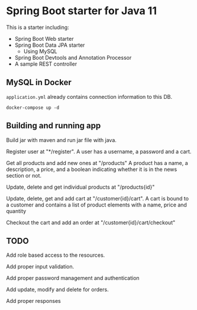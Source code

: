# Spring Boot starter for Java 11
This is a starter including:
* Spring Boot Web starter
* Spring Boot Data JPA starter
    * Using MySQL
* Spring Boot Devtools and Annotation Processor
* A sample REST controller

## MySQL in Docker
`application.yml` already contains connection information to this DB.
```shell script
docker-compose up -d
```

## Building and running app
Build jar with maven and run jar file with java.

Register user at "*/register". A user has a username, a password and a cart.

Get all products and add new ones at "/products" A product has a name, a description, a price, and a boolean indicating whether it is in the news section or not.

Update, delete and get individual products at "/products{id}"

Update, delete, get and add cart at "/customer{id}/cart". A cart is bound to a customer and contains a list of product elements with a name, price and quantity

Checkout the cart and add an order at "/customer{id}/cart/checkout"


## TODO
Add role based access to the resources.

Add proper input validation.

Add proper password management and authentication

Add update, modify and delete for orders.

Add proper responses



